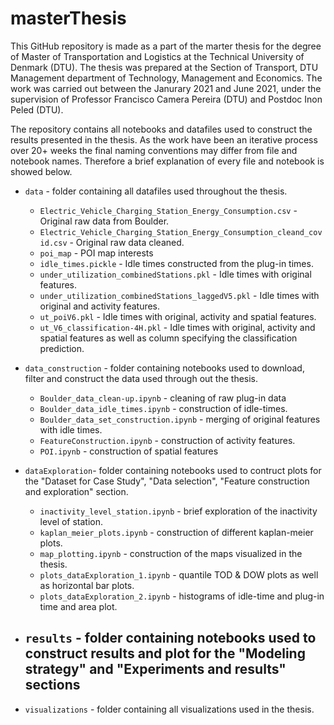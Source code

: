 # masterThesis

This GitHub repository is made as a part of the marter thesis for the degree of Master of Transportation and Logistics at the Technical University of Denmark (DTU). The thesis was prepared at the Section of Transport, DTU Management department of Technology, Management and Economics. The work was carried out between the Janurary 2021 and June 2021, under the supervision of Professor Francisco Camera Pereira (DTU) and Postdoc Inon Peled (DTU).

The repository contains all notebooks and datafiles used to construct the results presented in the thesis. As the work have been an iterative process over 20+ weeks the final naming conventions may differ from file and notebook names. Therefore a brief explanation of every file and notebook is showed below.

- `data` - folder containing all datafiles used throughout the thesis.
  - `Electric_Vehicle_Charging_Station_Energy_Consumption.csv` - Original raw data from Boulder.
  - `Electric_Vehicle_Charging_Station_Energy_Consumption_cleand_covid.csv` - Original raw data cleaned.
  - `poi_map` - POI map interests
  - `idle_times.pickle` - Idle times constructed from the plug-in times.
  - `under_utilization_combinedStations.pkl` - Idle times with original features.
  - `under_utilization_combinedStations_laggedV5.pkl` - Idle times with original and activity features.
  - `ut_poiV6.pkl` - Idle times with original, activity and spatial features.
  - `ut_V6_classification-4H.pkl` - Idle times with original, activity and spatial features as well as column specifying the classification prediction.
 
- `data_construction` - folder containing notebooks used to download, filter and construct the data used through out the thesis.
  - `Boulder_data_clean-up.ipynb` - cleaning of raw plug-in data
  - `Boulder_data_idle_times.ipynb` - construction of idle-times.
  - `Boulder_data_set_construction.ipynb` - merging of original features with idle times.
  - `FeatureConstruction.ipynb` - construction of activity features.
  - `POI.ipynb` - construction of spatial features

- `dataExploration`- folder containing notebooks used to contruct plots for the "Dataset for Case Study", "Data selection", "Feature construction and exploration" section.
  - `inactivity_level_station.ipynb` - brief exploration of the inactivity level of station.
  - `kaplan_meier_plots.ipynb` - construction of different kaplan-meier plots.
  - `map_plotting.ipynb` - construction of the maps visualized in the thesis.
  - `plots_dataExploration_1.ipynb` - quantile TOD & DOW plots as well as horizontal bar plots.
  - `plots_dataExploration_2.ipynb` - histograms of idle-time and plug-in time and area plot.

- `results` - folder containing notebooks used to construct results and plot for the "Modeling strategy" and "Experiments and results" sections
  - 


- `visualizations` - folder containing all visualizations used in the thesis.
